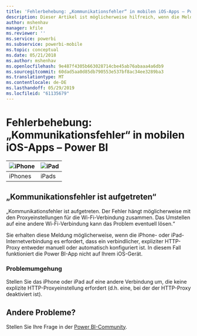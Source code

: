 ```yaml
---
title: 'Fehlerbehebung: „Kommunikationsfehler“ in mobilen iOS-Apps – Power BI'
description: Dieser Artikel ist möglicherweise hilfreich, wenn die Meldung „Kommunikationsfehler ist aufgetreten. Der Fehler hängt möglicherweise mit den Proxyeinstellungen für die Wi-Fi-Verbindung zusammen.“ angezeigt wird.
author: mshenhav
manager: kfile
ms.reviewer: ''
ms.service: powerbi
ms.subservice: powerbi-mobile
ms.topic: conceptual
ms.date: 05/21/2018
ms.author: mshenhav
ms.openlocfilehash: 9e487f4305b663028714cbe45ab76abaaa4a6db9
ms.sourcegitcommit: 60dad5aa0d85db790553e537bf8ac34ee3289ba3
ms.translationtype: MT
ms.contentlocale: de-DE
ms.lasthandoff: 05/29/2019
ms.locfileid: "61135679"
---
```

# <a name="fixing-communication-failures-in-ios-mobile-apps---power-bi"></a>Fehlerbehebung: „Kommunikationsfehler“ in mobilen iOS-Apps – Power BI

| ![iPhone](./media/mobile-known-issues-with-the-iphone-app/iphone-logo-50-px.png) | ![iPad](./media/mobile-known-issues-with-the-iphone-app/ipad-logo-50-px.png) |
|:--- |:--- |
| iPhones |iPads |

## <a name="we-encountered-communication-failures"></a>„Kommunikationsfehler ist aufgetreten“
„Kommunikationsfehler ist aufgetreten. Der Fehler hängt möglicherweise mit den Proxyeinstellungen für die Wi-Fi-Verbindung zusammen. Das Umstellen auf eine andere Wi-Fi-Verbindung kann das Problem eventuell lösen.“

Sie erhalten diese Meldung möglicherweise, wenn die iPhone- oder iPad-Internetverbindung es erfordert, dass ein verbindlicher, expliziter HTTP-Proxy entweder manuell oder automatisch konfiguriert ist. In diesem Fall funktioniert die Power BI-App nicht auf Ihrem iOS-Gerät.

### <a name="workaround"></a>Problemumgehung
Stellen Sie das iPhone oder iPad auf eine andere Verbindung um, die keine explizite HTTP-Proxyeinstellung erfordert (d.h. eine, bei der der HTTP-Proxy deaktiviert ist).

## <a name="other-issues"></a>Andere Probleme?
Stellen Sie Ihre Frage in der [Power BI-Community](http://community.powerbi.com/).

